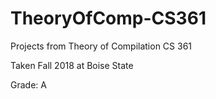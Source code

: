 # TheoryOfComp-CS361
Projects from Theory of Compilation CS 361

Taken Fall 2018 at Boise State 

Grade: A
